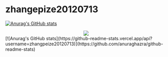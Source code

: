 # zhangepize20120713
[![Anurag's GitHub stats](https://github-readme-stats.vercel.app/api?username=zhangpeize20120713)](https://github.com/anuraghazra/github-readme-stats)
<div align="center"> <img src="https://github-profile-trophy.vercel.app/?username=zhangpeize20120713" /> </div>
[![Anurag's GitHub stats](https://github-readme-stats.vercel.app/api?username=zhangpeize20120713)](https://github.com/anuraghazra/github-readme-stats)
